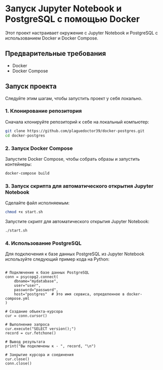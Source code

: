 # Запуск Jupyter Notebook и PostgreSQL с помощью Docker

Этот проект настраивает окружение с Jupyter Notebook и PostgreSQL с использованием Docker и Docker Compose.

## Предварительные требования

- Docker
- Docker Compose

## Запуск проекта

Следуйте этим шагам, чтобы запустить проект у себя локально.

### 1. Клонирование репозитория

Сначала клонируйте репозиторий к себе на локальный компьютер:

```sh
git clone https://github.com/plaguedoctor39/docker-postgres.git
cd docker-postgres
```

### 2. Запуск Docker Compose

Запустите Docker Compose, чтобы собрать образы и запустить контейнеры:

```sh
docker-compose build
```

### 3. Запуск скрипта для автоматического открытия Jupyter Notebook

Сделайте файл исполняемым:
```sh
chmod +x start.sh
```

Запустите скрипт для автоматического открытия Jupyter Notebook:

```sh
./start.sh
```

### 4. Использование PostgreSQL

Для подключения к базе данных PostgreSQL из Jupyter Notebook используйте следующий пример кода на Python:

```import psycopg2

# Подключение к базе данных PostgreSQL
conn = psycopg2.connect(
    dbname="mydatabase",
    user="user",
    password="password",
    host="postgres"  # Это имя сервиса, определенное в docker-compose.yml
)

# Создание объекта-курсора
cur = conn.cursor()

# Выполнение запроса
cur.execute("SELECT version();")
record = cur.fetchone()

# Вывод результата
print("Вы подключены к - ", record, "\n")

# Закрытие курсора и соединения
cur.close()
conn.close()
```